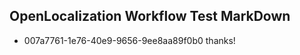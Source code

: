 ## OpenLocalization Workflow Test MarkDown
* 007a7761-1e76-40e9-9656-9ee8aa89f0b0 thanks!

<!--HONumber=Aug16_HO1-->


